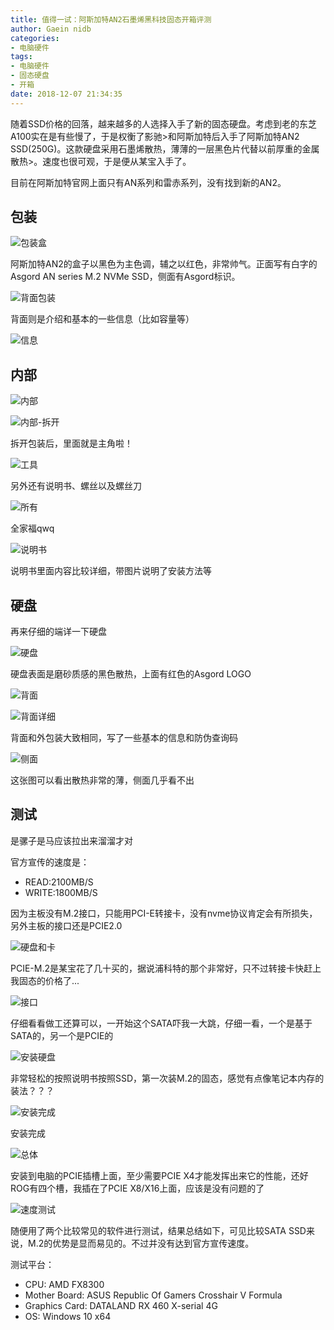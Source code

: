 ```yaml
---
title: 值得一试：阿斯加特AN2石墨烯黑科技固态开箱评测
author: Gaein nidb
categories:
- 电脑硬件
tags:
- 电脑硬件
- 固态硬盘
- 开箱
date: 2018-12-07 21:34:35
---
```


随着SSD价格的回落，越来越多的人选择入手了新的固态硬盘。考虑到老的东芝A100实在是有些慢了，于是权衡了影驰>和阿斯加特后入手了阿斯加特AN2 SSD(250G)。这款硬盘采用石墨烯散热，薄薄的一层黑色片代替以前厚重的金属散热>。速度也很可观，于是便从某宝入手了。

目前在阿斯加特官网上面只有AN系列和雷赤系列，没有找到新的AN2。

## 包装

![包装盒](https://img.cdn.gaein.cn/website_used/blog/Asgord-M2-AN2-SSD/01.webp)

阿斯加特AN2的盒子以黑色为主色调，辅之以红色，非常帅气。正面写有白字的Asgord AN series M.2 NVMe SSD，侧面有Asgord标识。

![背面包装](https://img.cdn.gaein.cn/website_used/blog/Asgord-M2-AN2-SSD/02.webp)

背面则是介绍和基本的一些信息（比如容量等）

![信息](https://img.cdn.gaein.cn/website_used/blog/Asgord-M2-AN2-SSD/03.webp)

## 内部

![内部](https://img.cdn.gaein.cn/website_used/blog/Asgord-M2-AN2-SSD/04.webp)

![内部-拆开](https://img.cdn.gaein.cn/website_used/blog/Asgord-M2-AN2-SSD/05.webp)

拆开包装后，里面就是主角啦！

![工具](https://img.cdn.gaein.cn/website_used/blog/Asgord-M2-AN2-SSD/06.webp)

另外还有说明书、螺丝以及螺丝刀

![所有](https://img.cdn.gaein.cn/website_used/blog/Asgord-M2-AN2-SSD/07.webp)

全家福qwq

![说明书](https://img.cdn.gaein.cn/website_used/blog/Asgord-M2-AN2-SSD/08.webp)

说明书里面内容比较详细，带图片说明了安装方法等

## 硬盘

再来仔细的端详一下硬盘

![硬盘](https://img.cdn.gaein.cn/website_used/blog/Asgord-M2-AN2-SSD/09.webp)

硬盘表面是磨砂质感的黑色散热，上面有红色的Asgord LOGO

![背面](https://img.cdn.gaein.cn/website_used/blog/Asgord-M2-AN2-SSD/10.webp)

![背面详细](https://img.cdn.gaein.cn/website_used/blog/Asgord-M2-AN2-SSD/11.webp)

背面和外包装大致相同，写了一些基本的信息和防伪查询码

![侧面](https://img.cdn.gaein.cn/website_used/blog/Asgord-M2-AN2-SSD/12.webp)

这张图可以看出散热非常的薄，侧面几乎看不出

## 测试

是骡子是马应该拉出来溜溜才对

官方宣传的速度是：

* READ:2100MB/S
* WRITE:1800MB/S

因为主板没有M.2接口，只能用PCI-E转接卡，没有nvme协议肯定会有所损失，另外主板的接口还是PCIE2.0

![硬盘和卡](https://img.cdn.gaein.cn/website_used/blog/Asgord-M2-AN2-SSD/13.webp)

PCIE-M.2是某宝花了几十买的，据说浦科特的那个非常好，只不过转接卡快赶上我固态的价格了...

![接口](https://img.cdn.gaein.cn/website_used/blog/Asgord-M2-AN2-SSD/14.webp)

仔细看看做工还算可以，一开始这个SATA吓我一大跳，仔细一看，一个是基于SATA的，另一个是PCIE的

![安装硬盘](https://img.cdn.gaein.cn/website_used/blog/Asgord-M2-AN2-SSD/15.webp)

非常轻松的按照说明书按照SSD，第一次装M.2的固态，感觉有点像笔记本内存的装法？？？

![安装完成](https://img.cdn.gaein.cn/website_used/blog/Asgord-M2-AN2-SSD/16.webp)

安装完成

![总体](https://img.cdn.gaein.cn/website_used/blog/Asgord-M2-AN2-SSD/17.webp)

安装到电脑的PCIE插槽上面，至少需要PCIE X4才能发挥出来它的性能，还好ROG有四个槽，我插在了PCIE X8/X16上面，应该是没有问题的了

![速度测试](https://img.cdn.gaein.cn/website_used/blog/Asgord-M2-AN2-SSD/18.webp)

随便用了两个比较常见的软件进行测试，结果总结如下，可见比较SATA SSD来说，M.2的优势是显而易见的。不过并没有达到官方宣传速度。

测试平台：
* CPU: AMD FX8300
* Mother Board: ASUS Republic Of Gamers Crosshair V Formula
* Graphics Card: DATALAND RX 460 X-serial 4G
* OS: Windows 10 x64
